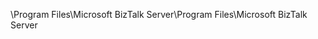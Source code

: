 <span data-ttu-id="370ae-101">\Program Files\Microsoft BizTalk Server</span><span class="sxs-lookup"><span data-stu-id="370ae-101">\Program Files\Microsoft BizTalk Server</span></span>